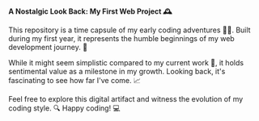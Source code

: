 **A Nostalgic Look Back: My First Web Project 🕰️**

This repository is a time capsule of my early coding adventures 🧑‍💻. Built during my first year, it represents the humble beginnings of my web development journey. 🌱

While it might seem simplistic compared to my current work 🚀, it holds sentimental value as a milestone in my growth. Looking back, it's fascinating to see how far I've come. 📈 

Feel free to explore this digital artifact and witness the evolution of my coding style. 🔍 Happy coding! 💻


